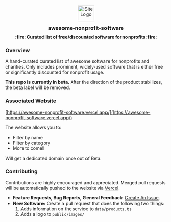 <div align="center" style="text-align: center; margin-top: 20px;">
    <img src="public/favicon/favicon.ico" alt="Site Logo" width="50" height="50">
    <h3 style="margin: 10px 0;">awesome-nonprofit-software</h3>
    <b>:fire: Curated list of free/discounted software for nonprofits :fire:</b>
</div>

### Overview

A hand-curated curated list of awesome software for nonprofits and charities. Only includes prominent, widely-used
software that is either free or significantly discounted for nonprofit usage.

**This repo is currently in beta.** After the direction of the product stabilizes, the beta label will be removed.

### Associated Website

[https://awesome-nonprofit-software.vercel.app/](https://awesome-nonprofit-software.vercel.app/)

The website allows you to:

- Filter by name
- Filter by category
- More to come!

Will get a dedicated domain once out of Beta.

### Contributing

Contributions are highly encouraged and appreciated. Merged pull requests will be automatically pushed to the website
via [Vercel](https://vercel.com/).

- **Feature Requests, Bug Reports, General
  Feedback:** [Create An Issue](https://github.com/andenacitelli/awesome-nonprofit-software/issues).
- **New Software:** Create a pull request that does the following two things:
    1. Adds information on the service to `data/products.ts`
    2. Adds a logo to `public/images/`